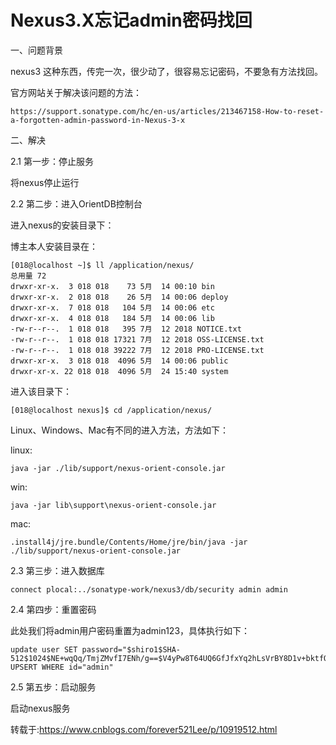 # Nexus3.X忘记admin密码找回 #

一、问题背景

nexus3 这种东西，传完一次，很少动了，很容易忘记密码，不要急有方法找回。

官方网站关于解决该问题的方法：

    https://support.sonatype.com/hc/en-us/articles/213467158-How-to-reset-a-forgotten-admin-password-in-Nexus-3-x

二、解决

2.1 第一步：停止服务

将nexus停止运行

2.2 第二步：进入OrientDB控制台

进入nexus的安装目录下：

博主本人安装目录在：

```
[018@localhost ~]$ ll /application/nexus/
总用量 72
drwxr-xr-x.  3 018 018    73 5月  14 00:10 bin
drwxr-xr-x.  2 018 018    26 5月  14 00:06 deploy
drwxr-xr-x.  7 018 018   104 5月  14 00:06 etc
drwxr-xr-x.  4 018 018   184 5月  14 00:06 lib
-rw-r--r--.  1 018 018   395 7月  12 2018 NOTICE.txt
-rw-r--r--.  1 018 018 17321 7月  12 2018 OSS-LICENSE.txt
-rw-r--r--.  1 018 018 39222 7月  12 2018 PRO-LICENSE.txt
drwxr-xr-x.  3 018 018  4096 5月  14 00:06 public
drwxr-xr-x. 22 018 018  4096 5月  24 15:40 system
```

进入该目录下：

	[018@localhost nexus]$ cd /application/nexus/

Linux、Windows、Mac有不同的进入方法，方法如下：

linux:  

	java -jar ./lib/support/nexus-orient-console.jar
 
win:  

	java -jar lib\support\nexus-orient-console.jar
 
mac: 

	.install4j/jre.bundle/Contents/Home/jre/bin/java -jar ./lib/support/nexus-orient-console.jar

2.3 第三步：进入数据库

	connect plocal:../sonatype-work/nexus3/db/security admin admin

2.4 第四步：重置密码

此处我们将admin用户密码重置为admin123，具体执行如下：

	update user SET password="$shiro1$SHA-512$1024$NE+wqQq/TmjZMvfI7ENh/g==$V4yPw8T64UQ6GfJfxYq2hLsVrBY8D1v+bktfOxGdt4b/9BthpWPNUy/CBk6V9iA0nHpzYzJFWO8v/tZFtES8CA==" UPSERT WHERE id="admin"

2.5 第五步：启动服务

启动nexus服务

转载于:https://www.cnblogs.com/forever521Lee/p/10919512.html